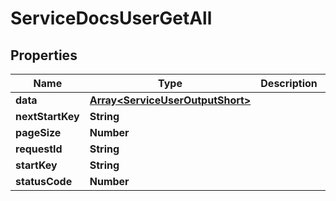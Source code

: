 

# ServiceDocsUserGetAll


## Properties

| Name | Type | Description | Notes |
|------------ | ------------- | ------------- | -------------|
|**data** | [**Array&lt;ServiceUserOutputShort&gt;**](ServiceUserOutputShort.md) |  |  [optional] |
|**nextStartKey** | **String** |  |  [optional] |
|**pageSize** | **Number** |  |  [optional] |
|**requestId** | **String** |  |  [optional] |
|**startKey** | **String** |  |  [optional] |
|**statusCode** | **Number** |  |  [optional] |




